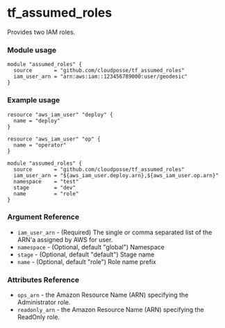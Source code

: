 # tf_assumed_roles

Provides two IAM roles.

### Module usage

```
module "assumed_roles" {
  source       = "github.com/cloudposse/tf_assumed_roles"
  iam_user_arn = "arn:aws:iam::123456789000:user/geodesic"
}
```

### Example usage

```
resource "aws_iam_user" "deploy" {
  name = "deploy"
}

resource "aws_iam_user" "op" {
  name = "operator"
}

module "assumed_roles" {
  source       = "github.com/cloudposse/tf_assumed_roles"
  iam_user_arn = "${aws_iam_user.deploy.arn},${aws_iam_user.op.arn}"
  namespace    = "test"
  stage        = "dev"
  name         = "role"
}
```

### Argument Reference

- `iam_user_arn` - (Required) The single or comma separated list of the ARN'a assigned by AWS for user.
- `namespace` - (Optional, default "global") Namespace
- `stage`  - (Optional, default "default") Stage name
- `name` - (Optional, default "role") Role name prefix

### Attributes Reference

- `ops_arn` - the Amazon Resource Name (ARN) specifying the Administrator role.
- `readonly_arn` - the Amazon Resource Name (ARN) specifying the ReadOnly role.
